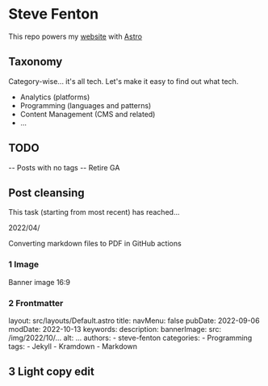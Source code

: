 # Steve Fenton

This repo powers my [website](https://www.stevefenton.co.uk) with [Astro](https://astro.build)

## Taxonomy

Category-wise... it's all tech. Let's make it easy to find out what tech.

- Analytics (platforms)
- Programming (languages and patterns)
- Content Management (CMS and related)
- ...

## TODO

-- Posts with no tags
-- Retire GA

## Post cleansing

This task (starting from most recent) has reached...

2022/04/

Converting markdown files to PDF in GitHub actions

### 1 Image

Banner image 16:9

### 2 Frontmatter

layout: src/layouts/Default.astro
title: 
navMenu: false
pubDate: 2022-09-06
modDate: 2022-10-13
keywords: 
description: 
bannerImage:
    src: /img/2022/10/...
    alt: ...
authors:
    - steve-fenton
categories:
    - Programming
tags:
    - Jekyll
    - Kramdown
    - Markdown

## 3 Light copy edit